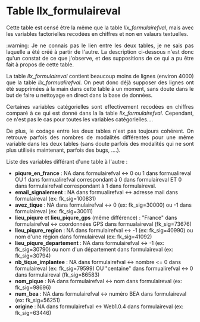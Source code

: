# Table llx_formulaireval

<p style="text-align:justify;">
Cette table est censé être la même que la table <i>llx_formulairefval</i>, mais avec les variables factorielles recodées en chiffres et non en valaurs textuelles.
</p>

<p style="text-align:justify;">
:warning: Je ne connais pas le lien entre les deux tables, je ne sais pas laquelle a été créé à partir de l'autre. La description ci-dessous n'est donc qu'un constat de ce que j'observe, et des suppositions de ce qui a pu être fait à propos de cette table.
</p>
 
<p style="text-align:justify;">
La table <i>llx_formulaireval</i> contient beaucoup moins de lignes (environ 4000) que la table <i>llx_formualirefval</i>. On peut donc déjà supposer des lignes ont été supprimées à la main dans cette table à un moment, sans doute dans le but de faire u nettoyage en direct dans la base de données.
</p>
 
<p style="text-align:justify;"> 
Certaines variables catégorielles sont effectivement recodées en chiffres comparé à ce qui est donné dans la la table <i>llx_formulairefval</i>. Cependant, ce n'est pas le cas pour toutes les variables catégorielles....
</p>

<p style="text-align:justify;">
De plus, le codage entre les deux tables n'est pas toujours cohérent. On retrouve parfois des nombres de modalités différentes pour une même variable dans les deux tables (sans doute parfois des modalités qui ne sont plus utilisés maintenant, parfois des bugs, ....).
</p>
  
Liste des variables différant d'une table à l'autre :
- **piqure_en_france** : NA dans formulairefval <-> 0 ou 1 dans formualireval OU 1 dans formualirefval correspondant à 0 dans formulaireval ET 0 dans formulairefval correspondant à 1 dans formulaireval. 
- **email_signalement** :  NA dans formualirefval <-> adresse mail dans formulaireval (ex: fk_sig=100831)
- **avez_tique** : NA dans formulairefval <-> 0 (ex: fk_sig=30000) ou -1 dans formulaireval (ex: fk_sig=30011)
- **lieu_piqure** et **lieu_piqure_gps** (même différence) : "France" dans formulairefval <-> coordonnées GPS dans formualaireval (fk_sig=73676)
- **lieu_piqure_region** : NA dans formulairefval <-> -1 (ex: fk_sig=40990) ou nom d'une région dans formulaireval (ex: fk_sig=41092)
- **lieu_piqure_departement** : NA dans formulairefval <-> -1 (ex: fk_sig=30790) ou nom d'un département dans formulaireval (ex: fk_sig=30794)
- **nb_tique_implantee** : NA dans formulairefval <-> nombre <= 0 dans formulaireval (ex: fk_sig=79599) OU "centaine" dans formualirefval <-> 0 dans formulaireval (fk_sig=86583)
- **nom_pique** : NA dans formulairefval <-> nom dans formulaireval (ex: fk_sig=98696)
- **num_bea** : NA dans formulairefval <-> numéro BEA dans formulaireval (ex: fk_sig=56251)
- **origine** : NA dans formulairefval <-> Web1.0.4 dans formulaireval (ex: fk_sig=63446)


